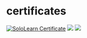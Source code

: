 # certificates
[![SoloLearn Certificate](https://www.sololearn.com/certificates/course/en/22014213/1014/landscape/png)](https://www.sololearn.com/certificates/course/en/22014213/1014/landscape/png)
[![](https://www.sololearn.com/certificates/course/en/22014213/1157/landscape/png)](https://www.sololearn.com/certificates/course/en/22014213/1157/landscape/png)
[![](https://www.sololearn.com/certificates/course/en/22014213/1162/landscape/png)](https://www.sololearn.com/certificates/course/en/22014213/1162/landscape/png)
